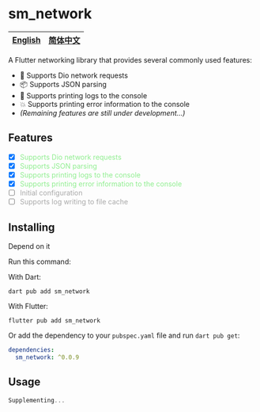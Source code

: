# sm_network

| [English](README.md) | [简体中文](README.zh.md) |
| ------------------------------- | ----------------------- |

A Flutter networking library that provides several commonly used features:

- 📱 Supports Dio network requests
- 📦 Supports JSON parsing
- 🎉 Supports printing logs to the console
- 💥 Supports printing error information to the console
- *(Remaining features are still under development...)*

## Features

- [x] <span style="color: lightgreen;">Supports Dio network requests</span>
- [x] <span style="color: lightgreen;">Supports JSON parsing</span>
- [x] <span style="color: lightgreen;">Supports printing logs to the console</span>
- [x] <span style="color: lightgreen;">Supports printing error information to the console</span>
- [ ] <span style="color: #A9A9A9;">Initial configuration</span>
- [ ] <span style="color: #A9A9A9;">Supports log writing to file cache</span>

## Installing

Depend on it

Run this command:

With Dart:

``` shell
dart pub add sm_network
```

With Flutter:

``` shell
flutter pub add sm_network
```

Or add the dependency to your `pubspec.yaml` file and run `dart pub get`:

``` yaml
dependencies:
  sm_network: ^0.0.9
```

## Usage

``` dart
Supplementing...
```
